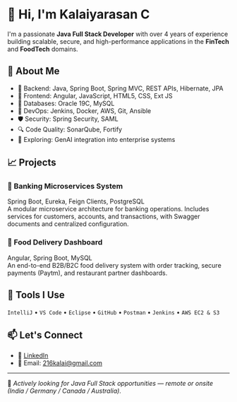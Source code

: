 # 👋 Hi, I'm Kalaiyarasan C

I'm a passionate **Java Full Stack Developer** with over 4 years of experience building scalable, secure, and high-performance applications in the **FinTech** and **FoodTech** domains.

## 💼 About Me
- 🔧 Backend: Java, Spring Boot, Spring MVC, REST APIs, Hibernate, JPA
- 🎨 Frontend: Angular, JavaScript, HTML5, CSS, Ext JS
- 💾 Databases: Oracle 19C, MySQL
- 🚀 DevOps: Jenkins, Docker, AWS, Git, Ansible
- 🛡️ Security: Spring Security, SAML
- 🔍 Code Quality: SonarQube, Fortify
- 🧠 Exploring: GenAI integration into enterprise systems

## 📈 Projects
### 🔹 Banking Microservices System
Spring Boot, Eureka, Feign Clients, PostgreSQL  
A modular microservice architecture for banking operations. Includes services for customers, accounts, and transactions, with Swagger documents and centralized configuration.

### 🔹 Food Delivery Dashboard
Angular, Spring Boot, MySQL  
An end-to-end B2B/B2C food delivery system with order tracking, secure payments (Paytm), and restaurant partner dashboards.

## 🧰 Tools I Use
`IntelliJ` • `VS Code` • `Eclipse` • `GitHub` • `Postman` • `Jenkins` • `AWS EC2 & S3`

## 📫 Let's Connect
- 💼 [LinkedIn](https://www.linkedin.com/in/c-kalaiyarasan216/)
- 📧 Email: 216kalai@gmail.com

---

📌 *Actively looking for Java Full Stack opportunities — remote or onsite (India / Germany / Canada / Australia).*
